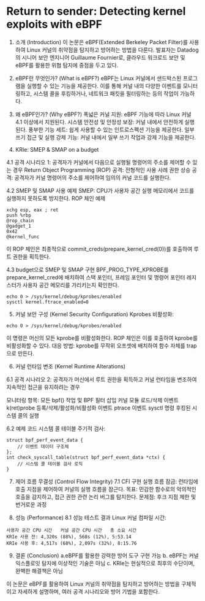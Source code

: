 # Return to sender: Detecting kernel exploits with eBPF

1. 소개 (Introduction)
이 논문은 eBPF(Extended Berkeley Packet Filter)를 사용하여 Linux 커널의 취약점을 탐지하고 방어하는 방법을 다룬다. 발표자는 Datadog의 시니어 보안 엔지니어 Guillaume Fournier로, 클라우드 워크로드 보안 및 eBPF를 활용한 위협 탐지에 중점을 두고 있다.

2. eBPF란 무엇인가? (What is eBPF?)
eBPF는 Linux 커널에서 샌드박스된 프로그램을 실행할 수 있는 기능을 제공한다. 이를 통해 커널 내의 다양한 이벤트를 모니터링하고, 시스템 콜을 후킹하거나, 네트워크 패킷을 필터링하는 등의 작업이 가능하다.

3. 왜 eBPF인가? (Why eBPF?)
폭넓은 커널 지원: eBPF 기능에 따라 Linux 커널 4.1 이상에서 지원된다.
시스템 안전성 및 안정성 보장: 커널 내에서 안전하게 실행된다.
풍부한 기능 세트: 쉽게 사용할 수 있는 인트로스펙션 기능을 제공한다.
일부 쓰기 접근 및 실행 강제 기능: 커널 내에서 일부 쓰기 작업과 강제 기능을 제공한다.

4. KRIe: SMEP & SMAP on a budget

4.1 공격 시나리오 1: 공격자가 커널에서 다음으로 실행될 명령어의 주소를 제어할 수 있는 경우
Return Object Programming (ROP) 공격: 전형적인 사용 사례
권한 상승 공격: 공격자가 커널 명령어의 주소를 제어하여 임의의 커널 코드를 실행한다.

4.2 SMEP 및 SMAP 사용 예제
SMEP: CPU가 사용자 공간 실행 메모리에서 코드를 실행하지 못하도록 방지한다.
ROP 체인 예제

```
xchg esp, eax ; ret
push %rbp
@rop_chain
@gadget_1
0x42
@kernel_func
```

이 ROP 체인은 최종적으로 commit_creds(prepare_kernel_cred(0))를 호출하여 루트 권한을 획득한다.

4.3 budget으로 SMEP 및 SMAP 구현
BPF_PROG_TYPE_KPROBE를 prepare_kernel_cred에 배치하여 스택 포인터, 프레임 포인터 및 명령어 포인터 레지스터가 사용자 공간 메모리를 가리키는지 확인한다.

```
echo 0 > /sys/kernel/debug/kprobes/enabled
sysctl kernel.ftrace_enabled=0
```

5. 커널 보안 구성 (Kernel Security Configuration)
Kprobes 비활성화:
```
echo 0 > /sys/kernel/debug/kprobes/enabled
```

이 명령은 머신의 모든 kprobe를 비활성화한다. ROP 체인은 이를 호출하여 kprobe를 비활성화할 수 있다.
대응 방법: kprobe를 무작위 오프셋에 배치하여 함수 자체를 trap으로 만든다.

6. 커널 런타임 변조 (Kernel Runtime Alterations)

6.1 공격 시나리오 2: 공격자가 머신에서 루트 권한을 획득하고 커널 런타임을 변조하여 지속적인 접근을 유지하려는 경우

모니터링 항목:
모든 bpf() 작업 및 BPF 필터 삽입
커널 모듈 로드/삭제 이벤트
k(ret)probe 등록/삭제/활성화/비활성화 이벤트
ptrace 이벤트
sysctl 명령
후킹된 시스템 콜의 실행

6.2 예제 코드
시스템 콜 테이블 주기적 검사:
```
struct bpf_perf_event_data {
    // 이벤트 데이터 구조체
};
int check_syscall_table(struct bpf_perf_event_data *ctx) {
    // 시스템 콜 테이블 검사 로직
}
```

7. 제어 흐름 무결성 (Control Flow Integrity)
7.1 CFI 구현
실행 흐름 잠금: 런타임에 호출 지점을 제어하여 커널의 실행 흐름을 잠근다.
목표: 민감한 함수로의 악의적인 호출을 감지하고, 접근 권한 관련 논리 버그를 탐지한다.
문제점: 후크 지점 제한 및 번거로운 과정

8. 성능 (Performance)
8.1 성능 테스트 결과
Linux 커널 컴파일 시간:
```
사용자 공간 CPU 시간   커널 공간 CPU 시간   총 소요 시간
KRIe 사용 전: 4,320s (88%), 568s (12%), 5:53.14
KRIe 사용 후: 4,517s (68%), 2,097s (32%), 8:15.76
```

9. 결론 (Conclusion)
a.eBPF를 활용한 강력한 방어 도구 구현 가능
b. eBPF는 커널 익스플로잇 탐지에 이상적인 기술은 아님
c. KRIe는 현실적으로 최후의 수단이며, 완벽한 해결책은 아님

이 논문은 eBPF를 활용하여 Linux 커널의 취약점을 탐지하고 방어하는 방법을 구체적이고 자세하게 설명하며, 여러 공격 시나리오와 방어 기법을 포함한다.
